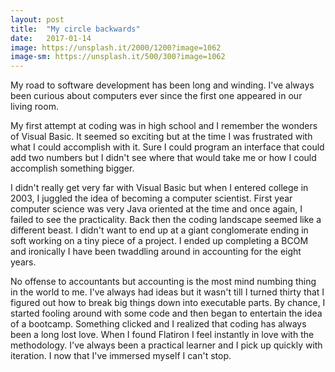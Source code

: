 ```yaml
---
layout: post
title:  "My circle backwards"
date:   2017-01-14
image: https://unsplash.it/2000/1200?image=1062
image-sm: https://unsplash.it/500/300?image=1062
---
```



My road to software development has been long and winding. I've always been curious about computers ever since the first one appeared in our living room. 

My first attempt at coding was in high school and I remember the wonders of Visual Basic. It seemed so exciting but at the time I was frustrated with what I could accomplish with it. Sure I could program an interface that could add two numbers but I didn't see where that would take me or how I could accomplish something bigger.

I didn't really get very far with Visual Basic but when I entered college in 2003, I juggled the idea of becoming a computer scientist. First year computer science was very Java oriented at the time and once again, I failed to see the practicality. Back then the coding landscape seemed like a different beast. I didn't want to end up at a giant conglomerate ending in soft working on a tiny piece of a project. I ended up completing a BCOM and ironically I have been twaddling around in accounting for the eight years.

No offense to accountants but accounting is the most mind numbing thing in the world to me. I've always had ideas but it wasn't till I turned thirty that I figured out how to break big things down into executable parts. By chance, I started fooling around with some code and then began to entertain the idea of a bootcamp. Something clicked and I realized that coding has always been a long lost love. When I found Flatiron I feel instantly in love with the methodology. I've always been a practical learner and I pick up quickly with iteration. I now that I've immersed myself I can't stop.


